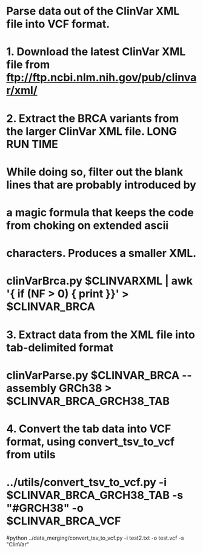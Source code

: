 #
# Parse data out of the ClinVar XML file into VCF format.
# 
# 1. Download the latest ClinVar XML file from ftp://ftp.ncbi.nlm.nih.gov/pub/clinvar/xml/
# 
# 2. Extract the BRCA variants from the larger ClinVar XML file.  LONG RUN TIME
# While doing so, filter out the blank lines that are probably introduced by
# a magic formula that keeps the code from choking on extended ascii 
# characters.  Produces a smaller XML.
#
# clinVarBrca.py $CLINVARXML | awk '{ if (NF > 0) { print }}' > $CLINVAR_BRCA

#
# 3. Extract data from the XML file into tab-delimited format
# clinVarParse.py $CLINVAR_BRCA --assembly GRCh38 > $CLINVAR_BRCA_GRCH38_TAB

#
# 4. Convert the tab data into VCF format, using convert_tsv_to_vcf from utils
# ../utils/convert_tsv_to_vcf.py -i $CLINVAR_BRCA_GRCH38_TAB -s "#GRCH38" -o $CLINVAR_BRCA_VCF
#python ../data_merging/convert_tsv_to_vcf.py -i test2.txt -o test.vcf -s "ClinVar" 
